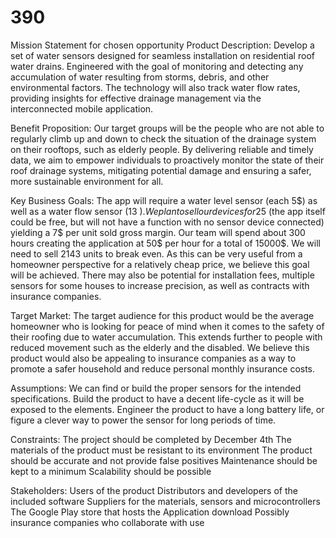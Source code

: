 # 390


Mission Statement for chosen opportunity 
Product Description:
Develop a set of water sensors designed for seamless installation on residential roof water drains. Engineered with the goal of monitoring and detecting any accumulation of water resulting from storms, debris, and other environmental factors. The technology will also track water flow rates, providing insights for effective drainage management via the interconnected  mobile application. 

Benefit Proposition:
Our target groups will be the people who are not able to regularly climb up and down to check the situation of the drainage system on their rooftops, such as elderly people. By  delivering reliable and timely data, we aim to empower individuals to proactively monitor the state of their roof drainage systems, mitigating potential damage and ensuring a safer, more sustainable environment for all.

Key Business Goals:	
The app will require a water level sensor (each 5$) as well as a water flow sensor (13 $). We plan to sell our devices for 25$ (the app itself could be free, but will not have a function with  no sensor device connected) yielding a 7$ per unit sold gross margin. Our team will spend about 300 hours creating the application at 50$ per hour for a total of 15000$. We will need to sell 2143 units to break even. As this can be very useful from a homeowner perspective for a relatively cheap price, we believe this goal will be achieved. There may also be potential for installation fees, multiple sensors for some houses to increase precision, as well as contracts with insurance companies.

Target Market:
	The target audience for this product would be the average homeowner who is looking for peace of mind when it comes to the safety of their roofing due to water accumulation. This extends further to people with reduced movement such as the elderly and the disabled. We believe this product would also be appealing to insurance companies as a way to promote a safer household and reduce personal monthly insurance costs.

Assumptions:
We can find or build the proper sensors for the intended specifications.
Build the product to have a decent life-cycle as it will be exposed to the elements.
Engineer the product to have a long battery life, or figure a clever way to power the sensor for long periods of time.

Constraints:
The project should be completed by December 4th 
The materials of the product must be resistant to its environment
The product should be accurate and not provide false positives
Maintenance should be kept to a minimum
Scalability should be possible

Stakeholders:
Users of the product
Distributors and developers of the included software
Suppliers for the materials, sensors and microcontrollers
The Google Play store that hosts the Application download
Possibly insurance companies who collaborate with use
